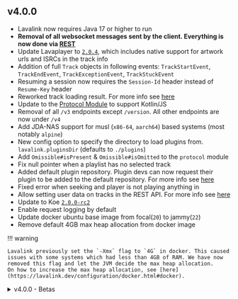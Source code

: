 ## v4.0.0
* Lavalink now requires Java 17 or higher to run
* **Removal of all websocket messages sent by the client. Everything is now done via [REST](../api/rest.md)**
* Update Lavaplayer to [`2.0.4`](https://github.com/lavalink-devs/lavaplayer/releases/tag/2.0.4), which includes native support for artwork urls and ISRCs in the track info
* Addition of full `Track` objects in following events: `TrackStartEvent`, `TrackEndEvent`, `TrackExceptionEvent`, `TrackStuckEvent`
* Resuming a session now requires the `Session-Id` header instead of `Resume-Key` header
* Reworked track loading result. For more info see [here](../api/rest.md#track-loading-result)
* Update to the [Protocol Module](https://github.com/lavalink-devs/Lavalink/tree/master/protocol) to support Kotlin/JS
* Removal of all `/v3` endpoints except `/version`. All other endpoints are now under `/v4`
* Add JDA-NAS support for musl (`x86-64`, `aarch64`) based systems (most notably `alpine`)
* New config option to specify the directory to load plugins from. `lavalink.pluginsDir` (defaults to `./plugins`)
* Add `Omissible#isPresent` & `Omissible#isOmitted` to the `protocol` module
* Fix null pointer when a playlist has no selected track
* Added default plugin repository. Plugin devs can now request their plugin to be added to the default repository. For more info see [here](../api/plugins.md#distributing-your-plugin)
* Fixed error when seeking and player is not playing anything in
* Allow setting user data on tracks in the REST API. For more info see [here](https://lavalink.dev/api/rest.html#update-player-track)
* Update to Koe [`2.0.0-rc2`](https://github.com/KyokoBot/koe/releases/tag/2.0.0-rc2)
* Enable request logging by default
* Update docker ubuntu base image from focal(`20`) to jammy(`22`)
* Remove default 4GB max heap allocation from docker image

!!! warning

    Lavalink previously set the `-Xmx` flag to `4G` in docker. This caused issues with some systems which had less than 4GB of RAM. We have now removed this flag and let the JVM decide the max heap allocation.
    On how to increase the max heap allocation, see [here](https://lavalink.dev/configuration/docker.html#docker).

<details>
<summary>v4.0.0 - Betas</summary>

## v4.0.0-beta.5
* Update lavaplayer to [`2.0.3`](https://github.com/lavalink-devs/lavaplayer/releases/tag/2.0.2) - Fixed YouTube access token errors
* Added default plugin repository. Plugin devs can now request their plugin to be added to the default repository. For more info see [here](../api/plugins.md#distributing-your-plugin)
* Fixed error when seeking and player is not playing anything in

## v4.0.0-beta.4

* Update lavaplayer to [`2.0.2`](https://github.com/lavalink-devs/lavaplayer/releases/tag/2.0.2) - Support MPEG 2.5 and fixed some requests not timing out
* Add `Omissible#isPresent` & `Omissible#isOmitted` to the `protocol` module
* Fix null pointer when a playlist has no selected track

## v4.0.0-beta.3

* Update lavaplayer to [`2.0.0`](https://github.com/lavalink-devs/lavaplayer/releases/tag/2.0.0) - Fixed YouTube 403 errors & YouTube access token errors

## v4.0.0-beta.2

* Update lavaplayer to [`08cfbc0`](https://github.com/Walkyst/lavaplayer-fork/commit/08cfbc05953128f3cf727ea3bcbe41dabcd1c7db) - Fixed ogg streaming
* Add JDA-NAS support for musl (`x86-64`, `aarch64`) based systems (most notably `alpine`)
* New config option to specify the directory to load plugins from. `lavalink.pluginsDir` (defaults to `./plugins`)

## v4.0.0-beta.1

* New Lavalink now requires Java 17 or higher to run
* **Removal of all websocket messages sent by the client. Everything is now done via [REST](../api/rest.md)**
* Update to [Lavaplayer custom branch](https://github.com/Walkyst/lavaplayer-fork/tree/custom), which includes native support for artwork urls and ISRCs in the track info
* Addition of full `Track` objects in following events: `TrackStartEvent`, `TrackEndEvent`, `TrackExceptionEvent`, `TrackStuckEvent`
* Resuming a session now requires the `Session-Id` header instead of `Resume-Key` header
* Reworked track loading result. For more info see [here](../api/rest.md#track-loading-result)
* Update to the [Protocol Module](https://github.com/lavalink-devs/Lavalink/tree/master/protocol) to support Kotlin/JS
* Removal of all `/v3` endpoints except `/version`. All other endpoints are now under `/v4`

!!! warning

    This is a beta release, and as such, may contain bugs. Please report any bugs you find to the [issue tracker](https://github.com/lavalink-devs/Lavalink/issues/new/choose).
    For more info on the changes in this release, see [here](../api/index.md#v370---v400)
    If you have any question regarding the changes in this release, please ask in the [support server]({{ discord_help }}) or [GitHub discussions](https://github.com/lavalink-devs/Lavalink/discussions/categories/q-a)

Contributors:
[@topi314](https://github.com/topi314), [@freyacodes](https://github.com/freyacodes), [@DRSchlaubi](https://github.com/DRSchlaubi) and [@melike2d](https://github.com/melike2d)

</details>
